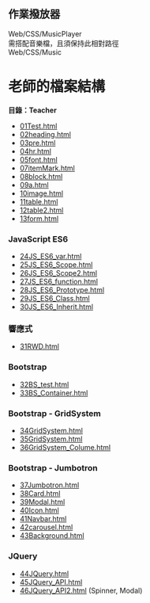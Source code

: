 ## 作業撥放器
Web/CSS/MusicPlayer\
需搭配音樂檔，且須保持此相對路徑\
Web/CSS/Music

# 老師的檔案結構
**目錄：Teacher**

* [01Test.html](/Teacher/01Test.html)
* [02heading.html](/Teacher/02heading.html)
* [03pre.html](/Teacher/03pre.html)
* [04hr.html](/Teacher/04hr.html)
* [05font.html](/Teacher/05font.html)
* [07itemMark.html](/Teacher/07itemMark.html)
* [08block.html](/Teacher/08block.html)
* [09a.html](/Teacher/09a.html)
* [10image.html](/Teacher/10image.html)
* [11table.html](/Teacher/11table.html)
* [12table2.html](/Teacher/12table2.html)
* [13form.html](/Teacher/13form.html)

### JavaScript ES6
* [24JS_ES6_var.html](/Teacher/24JS_ES6_var.html)
* [25JS_ES6_Scope.html](/Teacher/25JS_ES6_Scope.html)
* [26JS_ES6_Scope2.html](/Teacher/26JS_ES6_Scope2.html)
* [27JS_ES6_function.html](/Teacher/27JS_ES6_function.html)
* [28JS_ES6_Prototype.html](/Teacher/28JS_ES6_Prototype.html)
* [29JS_ES6_Class.html](/Teacher/29JS_ES6_Class.html)
* [30JS_ES6_Inherit.html](/Teacher/30JS_ES6_Inherit.html)

### 響應式
* [31RWD.html](/Teacher/31RWD.html)

### Bootstrap
* [32BS_test.html](/Teacher/32BS_test.html)
* [33BS_Container.html](/Teacher/33BS_Container.html)

### Bootstrap - GridSystem
* [34GridSystem.html](/Teacher/34GridSystem.html)
* [35GridSystem.html](/Teacher/35GridSystem.html)
* [36GridSystem_Colume.html](/Teacher/36GridSystem_Colume.html)

### Bootstrap - Jumbotron
* [37Jumbotron.html](/Teacher/37Jumbotron.html)
* [38Card.html](/Teacher/38Card.html)
* [39Modal.html](/Teacher/39Modal.html)
* [40Icon.html](/Teacher/40Icon.html)
* [41Navbar.html](/Teacher/41Navbar.html)
* [42carousel.html](/Teacher/42carousel.html)
* [43Background.html](/Teacher/43Background.html)

### JQuery
* [44JQuery.html](/Teacher/44JQuery.html)
* [45JQuery_API.html](/Teacher/45JQuery_API.html)
* [46JQuery_API2.html](/Teacher/46JQuery_API2.html) (Spinner, Modal)